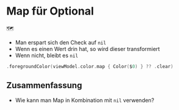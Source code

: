 # Map für Optional 
🗺️

- Man erspart sich den Check auf `nil`
- Wenn es einen Wert drin hat, so wird dieser transformiert
- Wenn nicht, bleibt es `nil`

```swift
.foregroundColor(viewModel.color.map { Color($0) } ?? .clear)
```

## Zusammenfassung
- Wie kann man Map in Kombination mit `nil` verwenden?